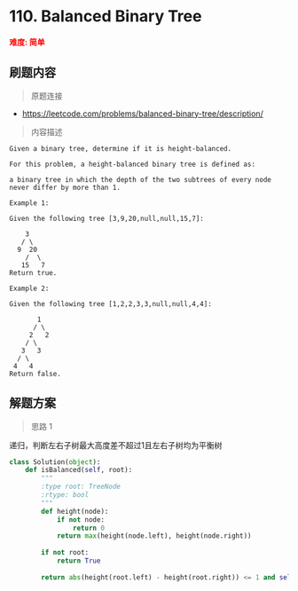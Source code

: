 #  110. Balanced Binary Tree
**<font color=red>难度: 简单</font>**

## 刷题内容

> 原题连接

* https://leetcode.com/problems/balanced-binary-tree/description/

> 内容描述

```
Given a binary tree, determine if it is height-balanced.

For this problem, a height-balanced binary tree is defined as:

a binary tree in which the depth of the two subtrees of every node never differ by more than 1.

Example 1:

Given the following tree [3,9,20,null,null,15,7]:

    3
   / \
  9  20
    /  \
   15   7
Return true.

Example 2:

Given the following tree [1,2,2,3,3,null,null,4,4]:

       1
      / \
     2   2
    / \
   3   3
  / \
 4   4
Return false.
```

## 解题方案

> 思路 1

递归，判断左右子树最大高度差不超过1且左右子树均为平衡树

```python
class Solution(object):
    def isBalanced(self, root):
        """
        :type root: TreeNode
        :rtype: bool
        """
        def height(node):
            if not node:
                return 0
            return max(height(node.left), height(node.right))
            
        if not root:
            return True
            
        return abs(height(root.left) - height(root.right)) <= 1 and self.isBalanced(root.left) and self.isBalanced(root.right)
```




